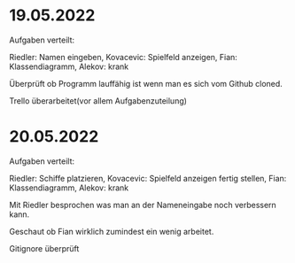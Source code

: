 # 19.05.2022
<p>Aufgaben verteilt:</p>
<p>Riedler: Namen eingeben, Kovacevic: Spielfeld anzeigen, Fian: Klassendiagramm, Alekov: krank</p>
<p>Überprüft ob Programm lauffähig ist wenn man es sich vom Github cloned.</p>
<p>Trello überarbeitet(vor allem Aufgabenzuteilung)</p>

# 20.05.2022
<p>Aufgaben verteilt: </p>
<p>Riedler: Schiffe platzieren, Kovacevic: Spielfeld anzeigen fertig stellen, Fian: Klassendiagramm, Alekov: krank</p>
<p>Mit Riedler besprochen was man an der Nameneingabe noch verbessern kann.</p>
<p>Geschaut ob Fian wirklich zumindest ein wenig arbeitet.</p>
<p>Gitignore überprüft</p>
